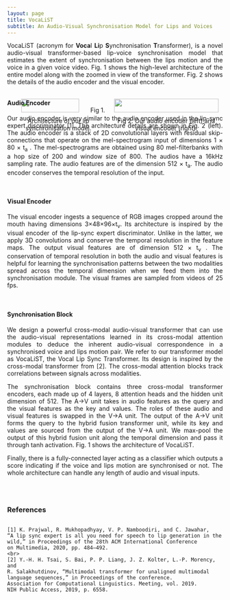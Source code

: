 ```yaml
---
layout: page
title: VocaLiST
subtitle: An Audio-Visual Synchronisation Model for Lips and Voices
---
```


<div class="lead mb-0" align="justify" style="padding-bottom: 1em">
    VocaLiST (acronym for <strong>Voca</strong>l <strong>Li</strong>p <strong>S</strong>ynchronisation <strong>T</strong>ransformer),
    is a novel audio-visual transformer-based lip-voice synchronisation model 
    that estimates the extent of synchronisation between the lips motion 
    and the voice in a given voice video. Fig. 1 shows the high-level 
    architecture of the entire model along with the zoomed in view of the transformer.
    Fig. 2 shows the details of the audio encoder and the visual encoder.
</div>
<br>
<div style="display: flex">
    <div class="col-md-6" style="text-align: center">
        <img src="../img/all_arch.png" style="height: 75%;max-width:105%"/>
        <span>Fig 1. Architecture of our lip synchronisation model.</span>
    </div>
    <div class="col-md-6" style="text-align: center;">
        <img src="../img/audio_visual_encoder.png" style="height: 75%; width: 96%;"/>
        <span>Fig 2. Our audio encoder (left) and visual encoder (right).</span>
    </div>
</div>

<h4 style="margin-top:-4em;">Audio Encoder</h4>
<div class="lead mb-0" align="justify" style="padding-bottom: 1em">
Our audio encoder is very similar to the audio encoder used in
the lip-sync expert discriminator [1]. The architecture details
are shown in Fig. 2 (left). The audio encoder is a stack of 2D 
convolutional layers with residual skip-connections that operate on
the mel-spectrogram input of dimensions 1 × 80 × t<sub>a</sub> . The
mel-spectrograms are obtained using 80 mel-filterbanks with a
hop size of 200 and window size of 800. The audios have a
16kHz sampling rate. The audio features are of the dimension
512 × t<sub>a</sub>. The audio encoder conserves the temporal 
resolution of the input.</div>
<br>
<h4>Visual Encoder</h4>
<div class="lead mb-0" align="justify" style="padding-bottom: 1em">
The visual encoder ingests a sequence of RGB images cropped
around the mouth having dimensions 3×48×96×t<sub>v</sub>. Its 
architecture is inspired by the visual encoder of the lip-sync expert
discriminator. Unlike in the latter, we apply 3D convolutions
and conserve the temporal resolution in the feature maps. The
output visual features are of dimension 512 × t<sub>v</sub> . The conservation
of temporal resolution in both the audio and visual features
is helpful for learning the synchronisation patterns between the
two modalities spread across the temporal dimension when we
feed them into the synchronisation module. The visual frames
are sampled from videos of 25 fps.</div>
<br>
<h4>Synchronisation Block</h4>
<div class="lead mb-0" align="justify" style="padding-bottom: 1em">
<p>We design a powerful cross-modal audio-visual transformer that
can use the audio-visual representations learned in its cross-modal 
attention modules to deduce the inherent audio-visual
correspondence in a synchronised voice and lips motion pair.
We refer to our transformer model as VocaLiST, the Vocal Lip
Sync Transformer. Its design is inspired by the cross-modal
transformer from [2]. The cross-modal attention blocks track
correlations between signals across modalities.</p>

<p>The synchronisation block contains three cross-modal
transformer encoders, each made up of 4 layers, 8 attention
heads and the hidden unit dimension of 512. The A→V unit
takes in audio features as the query and the visual features as the
key and values. The roles of these audio and visual features is
swapped in the V→A unit. The output of the A→V unit forms
the query to the hybrid fusion transformer unit, while its key
and values are sourced from the output of the V→A unit. We
max-pool the output of this hybrid fusion unit along the temporal
dimension and pass it through tanh activation. Fig. 1 shows
the architecture of VocaLiST.</p>

<p>Finally, there is a fully-connected layer acting as a classifier
which outputs a score indicating if the voice and lips motion are
synchronised or not. The whole architecture can handle any
length of audio and visual inputs.</p></div>

<br>
<div class="row">
    <h3 class="col-sm-4" style="display: inline-block">References</h3>
</div>

<p class="lead mb-0" align="justify">

    [1] K. Prajwal, R. Mukhopadhyay, V. P. Namboodiri, and C. Jawahar,
    “A lip sync expert is all you need for speech to lip generation in the
    wild,” in Proceedings of the 28th ACM International Conference  
    on Multimedia, 2020, pp. 484–492.
    <br>
    [2] Y.-H. H. Tsai, S. Bai, P. P. Liang, J. Z. Kolter, L.-P. Morency, and
    R. Salakhutdinov, “Multimodal transformer for unaligned multimodal 
    language sequences,” in Proceedings of the conference.
    Association for Computational Linguistics. Meeting, vol. 2019.
    NIH Public Access, 2019, p. 6558.
</p>
